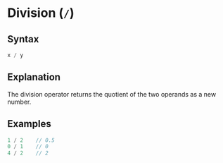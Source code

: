 # Division (`/`)

## Syntax
```swift
x / y
```

## Explanation
The division operator returns the quotient of the two operands as a new number.

## Examples

```swift
1 / 2    // 0.5
0 / 1    // 0
4 / 2    // 2
```